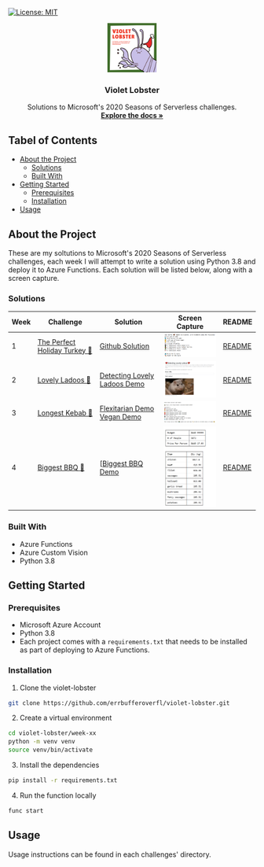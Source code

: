 [![License: MIT](https://img.shields.io/badge/License-MIT-yellow.svg)](https://opensource.org/licenses/MIT)
<br />
<p align="center">
  <a href="https://github.com/errbufferoverfl/violet-lobster">
    <img src="imgs/logo.png" alt="Logo" width="100" height="100">
  </a>

<h3 align="center">Violet Lobster</h3>

  <p align="center">
    Solutions to Microsoft's 2020 Seasons of Serverless challenges.
    <br />
    <a href="https://github.com/microsoft/Seasons-of-Serverless"><strong>Explore the docs »</strong></a>
    <br />
  </p>
</p>

## Tabel of Contents
<!-- TABLE OF CONTENTS -->

* [About the Project](#about-the-project)
  * [Solutions](#solutions)
  * [Built With](#built-with)
* [Getting Started](#getting-started)
  * [Prerequisites](#prerequisites)
  * [Installation](#installation)
* [Usage](#usage)

## About the Project
<!-- ABOUT THE PROJECT -->

These are my soltutions to Microsoft's 2020 Seasons of Serverless challenges, each week I will attempt to write a solution using Python 3.8 and deploy it to Azure Functions. Each solution will be listed below, along with a screen capture.

### Solutions
<!-- SOLUTIONS -->

| Week | Challenge | Solution | Screen Capture | README |
|------|-----------|----------|----------------|--------|
| 1    | [The Perfect Holiday Turkey 🦃](https://github.com/microsoft/Seasons-of-Serverless/blob/main/Nov-23-2020.md) | [Github Solution](https://github.com/errbufferoverfl/violet-lobster/tree/main/week-01) | <img src="imgs/turkey-recipe.PNG" alt="Image of Product" width="200"> | [README](https://github.com/errbufferoverfl/violet-lobster/blob/main/week-01/README.md) |
| 2    | [Lovely Ladoos 💞](https://github.com/microsoft/Seasons-of-Serverless/blob/main/Nov-30-2020.md) | [Detecting Lovely Ladoos Demo](https://stglovelyladoostest.z8.web.core.windows.net/) | <img src="imgs/lovely-ladoo.png" alt="Image of Product" width="200"> | [README](https://github.com/errbufferoverfl/violet-lobster/blob/main/week-02/README.md) |
| 3    | [Longest Kebab 🥙](https://github.com/microsoft/Seasons-of-Serverless/blob/main/Dec-7-2020.md) | [Flexitarian Demo](https://longest-kebab.azurewebsites.net/api/tartmak?type=flexitarian&weight=200) [Vegan Demo](https://longest-kebab.azurewebsites.net/api/tartmak?type=vegan&weight=200)  | <img src="imgs/longest-kebab.png" alt="Image of Product" width="200"> | [README](https://github.com/errbufferoverfl/violet-lobster/blob/main/week-03/README.md) |
| 4    | [Biggest BBQ 🥩](https://github.com/microsoft/Seasons-of-Serverless/blob/main/Dec-14-2020.md) | [[Biggest BBQ Demo](https://big-bbq.azurewebsites.net/api/calcbudget?budget=99999)  | <img src="imgs/biggest-bbq.png" alt="Image of Product" width="200"> | [README](https://github.com/errbufferoverfl/violet-lobster/blob/main/week-04/README.md) |

### Built With
<!-- BUILT WITH -->

* Azure Functions
* Azure Custom Vision
* Python 3.8

## Getting Started
<!-- GETTING STARTED -->

### Prerequisites
<!-- PREREQUISITES -->

* Microsoft Azure Account
* Python 3.8
* Each project comes with a `requirements.txt` that needs to be installed as part of deploying to Azure Functions.

### Installation
<!-- INSTALLATION -->

1. Clone the violet-lobster
```sh
git clone https://github.com/errbufferoverfl/violet-lobster.git
```
2. Create a virtual environment
```sh
cd violet-lobster/week-xx
python -m venv venv
source venv/bin/activate
```
3. Install the dependencies
```sh
pip install -r requirements.txt
```
4. Run the function locally
```sh
func start
```

## Usage
<!-- USAGE -->

Usage instructions can be found in each challenges' directory.
